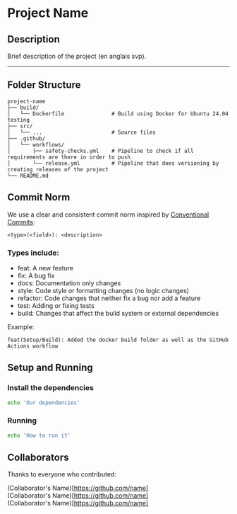 # Project Name

## Description

Brief description of the project (en anglais svp).

---

## Folder Structure

```plaintext
project-name
├── build/
│   └── Dockerfile               # Build using Docker for Ubuntu 24.04 testing
├── src/
│   └── ...                      # Source files
├── .github/
│   └── workflows/
│       ├── safety-checks.yml    # Pipeline to check if all requirements are there in order to push
│       └── release.yml          # Pipeline that does versioning by creating releases of the project
└── README.md
```

## Commit Norm

We use a clear and consistent commit norm inspired by [Conventional Commits](https://www.conventionalcommits.org/en/v1.0.0/):

```plaintext
<type>(<field>): <description>
```

### Types include:

- feat: A new feature
- fix: A bug fix
- docs: Documentation only changes
- style: Code style or formatting changes (no logic changes)
- refactor: Code changes that neither fix a bug nor add a feature
- test: Adding or fixing tests
- build: Changes that affect the build system or external dependencies

Example:
```plaintext
feat(Setup/Build): Added the docker build folder as well as the GitHub Actions workflow
```

## Setup and Running

### Install the dependencies

```sh
echo 'Our dependencies'
```

### Running

```sh
echo 'How to run it'
```

## Collaborators

Thanks to everyone who contributed:

(Collaborator's Name)[https://github.com/name]  
(Collaborator's Name)[https://github.com/name]  
(Collaborator's Name)[https://github.com/name]  
